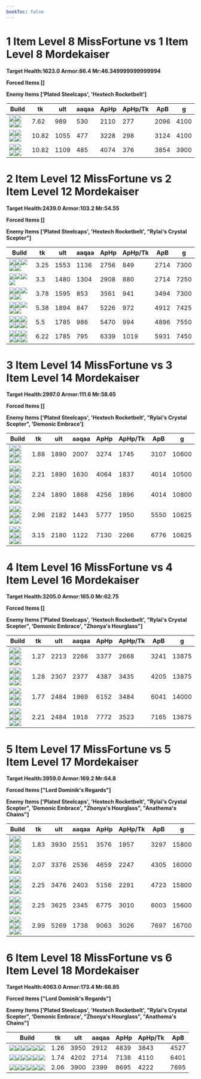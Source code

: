 ```yaml
---
bookToc: false
---
```


# 1 Item Level 8 MissFortune vs 1 Item Level 8 Mordekaiser

**Target Health:1623.0 Armor:86.4 Mr:46.349999999999994**


**Forced Items []**


**Enemy Items ['Plated Steelcaps', 'Hextech Rocketbelt']**




Build | tk | ult | aaqaa |ApHp | ApHp/Tk | ApB | g
-|-|-|-|-|-|-|-
![](/item/6672.png)![](/item/1001.png)![](/item/1055.png)![](/item/1036.png)|7.62|989|530|2110|277|2096|4100
![](/item/6673.png)![](/item/1001.png)![](/item/1055.png)![](/item/1036.png)|10.82|1055|477|3228|298|3124|4100
![](/item/3156.png)![](/item/1001.png)![](/item/1055.png)![](/item/1036.png)|10.82|1109|485|4074|376|3854|3900




























































# 2 Item Level 12 MissFortune vs 2 Item Level 12 Mordekaiser

**Target Health:2439.0 Armor:103.2 Mr:54.55**


**Forced Items []**


**Enemy Items ['Plated Steelcaps', 'Hextech Rocketbelt', "Rylai's Crystal Scepter"]**




Build | tk | ult | aaqaa |ApHp | ApHp/Tk | ApB | g
-|-|-|-|-|-|-|-
![](/item/6672.png)![](/item/3124.png)![](/item/1001.png)![](/item/1055.png)![](/item/1036.png)|3.25|1553|1136|2756|849|2714|7300
![](/item/3153.png)![](/item/3124.png)![](/item/1001.png)![](/item/1055.png)|3.3|1480|1304|2908|880|2714|7250
![](/item/6672.png)![](/item/3091.png)![](/item/1001.png)![](/item/1055.png)![](/item/1036.png)|3.78|1595|853|3561|941|3494|7300
![](/item/6672.png)![](/item/3156.png)![](/item/1001.png)![](/item/1055.png)![](/item/1037.png)|5.38|1894|847|5226|972|4912|7425
![](/item/3156.png)![](/item/3153.png)![](/item/1001.png)![](/item/1055.png)![](/item/1036.png)![](/item/1036.png)|5.5|1785|986|5470|994|4896|7550
![](/item/3156.png)![](/item/3091.png)![](/item/1001.png)![](/item/1055.png)![](/item/1036.png)![](/item/1036.png)|6.22|1785|795|6339|1019|5931|7450




























































# 3 Item Level 14 MissFortune vs 3 Item Level 14 Mordekaiser

**Target Health:2997.0 Armor:111.6 Mr:58.65**


**Forced Items []**


**Enemy Items ['Plated Steelcaps', 'Hextech Rocketbelt', "Rylai's Crystal Scepter", 'Demonic Embrace']**




Build | tk | ult | aaqaa |ApHp | ApHp/Tk | ApB | g
-|-|-|-|-|-|-|-
![](/item/6672.png)![](/item/3124.png)![](/item/3153.png)![](/item/1001.png)![](/item/1055.png)![](/item/1036.png)|1.88|1890|2007|3274|1745|3107|10600
![](/item/6672.png)![](/item/3124.png)![](/item/3091.png)![](/item/1001.png)![](/item/1055.png)![](/item/1036.png)|2.21|1890|1630|4064|1837|4014|10500
![](/item/3153.png)![](/item/3124.png)![](/item/3091.png)![](/item/1001.png)![](/item/1055.png)![](/item/1036.png)|2.24|1890|1868|4256|1896|4014|10800
![](/item/6672.png)![](/item/3124.png)![](/item/3156.png)![](/item/1001.png)![](/item/1055.png)![](/item/1037.png)|2.96|2182|1443|5777|1950|5550|10625
![](/item/6672.png)![](/item/3091.png)![](/item/3156.png)![](/item/1001.png)![](/item/1055.png)![](/item/1037.png)|3.15|2180|1122|7130|2266|6776|10625




























































# 4 Item Level 16 MissFortune vs 4 Item Level 16 Mordekaiser

**Target Health:3205.0 Armor:165.0 Mr:62.75**


**Forced Items []**


**Enemy Items ['Plated Steelcaps', 'Hextech Rocketbelt', "Rylai's Crystal Scepter", 'Demonic Embrace', "Zhonya's Hourglass"]**




Build | tk | ult | aaqaa |ApHp | ApHp/Tk | ApB | g
-|-|-|-|-|-|-|-
![](/item/6672.png)![](/item/3124.png)![](/item/3153.png)![](/item/3115.png)![](/item/1001.png)![](/item/1037.png)|1.27|2213|2266|3377|2668|3241|13875
![](/item/6672.png)![](/item/3124.png)![](/item/3153.png)![](/item/3091.png)![](/item/1001.png)![](/item/1037.png)|1.28|2307|2377|4387|3435|4205|13875
![](/item/6672.png)![](/item/3124.png)![](/item/3091.png)![](/item/6673.png)![](/item/1001.png)![](/item/1038.png)|1.77|2484|1969|6152|3484|6041|14000
![](/item/3153.png)![](/item/3124.png)![](/item/3091.png)![](/item/3156.png)![](/item/1001.png)![](/item/1037.png)|2.21|2484|1918|7772|3523|7165|13675




























































# 5 Item Level 17 MissFortune vs 5 Item Level 17 Mordekaiser

**Target Health:3959.0 Armor:169.2 Mr:64.8**


**Forced Items ["Lord Dominik's Regards"]**


**Enemy Items ['Plated Steelcaps', 'Hextech Rocketbelt', "Rylai's Crystal Scepter", 'Demonic Embrace', "Zhonya's Hourglass", "Anathema's Chains"]**




Build | tk | ult | aaqaa |ApHp | ApHp/Tk | ApB | g
-|-|-|-|-|-|-|-
![](/item/6672.png)![](/item/3124.png)![](/item/3153.png)![](/item/3036.png)![](/item/6676.png)![](/item/1001.png)|1.83|3930|2551|3576|1957|3297|15800
![](/item/6672.png)![](/item/3124.png)![](/item/3153.png)![](/item/3091.png)![](/item/3036.png)![](/item/1001.png)|2.07|3376|2536|4659|2247|4305|16000
![](/item/6672.png)![](/item/3124.png)![](/item/3153.png)![](/item/3036.png)![](/item/6673.png)![](/item/1001.png)|2.25|3476|2403|5156|2291|4723|15800
![](/item/6672.png)![](/item/3124.png)![](/item/3153.png)![](/item/3036.png)![](/item/3156.png)![](/item/1001.png)|2.25|3625|2345|6775|3010|6003|15600
![](/item/3156.png)![](/item/3153.png)![](/item/3091.png)![](/item/3036.png)![](/item/3142.png)![](/item/1038.png)|2.99|5269|1738|9063|3026|7697|16700




























































# 6 Item Level 18 MissFortune vs 6 Item Level 18 Mordekaiser

**Target Health:4063.0 Armor:173.4 Mr:66.85**


**Forced Items ["Lord Dominik's Regards"]**


**Enemy Items ['Plated Steelcaps', 'Hextech Rocketbelt', "Rylai's Crystal Scepter", 'Demonic Embrace', "Zhonya's Hourglass", "Anathema's Chains"]**




Build | tk | ult | aaqaa |ApHp | ApHp/Tk | ApB
-|-|-|-|-|-|-
![](/item/6672.png)![](/item/3124.png)![](/item/3153.png)![](/item/3091.png)![](/item/3036.png)![](/item/3094.png)|1.26|3950|2912|4839|3843|4527
![](/item/6672.png)![](/item/3124.png)![](/item/3153.png)![](/item/3036.png)![](/item/3156.png)![](/item/3094.png)|1.74|4202|2714|7138|4110|6401
![](/item/3153.png)![](/item/3124.png)![](/item/3091.png)![](/item/3156.png)![](/item/3085.png)![](/item/3036.png)|2.06|3900|2399|8695|4222|7695




























































